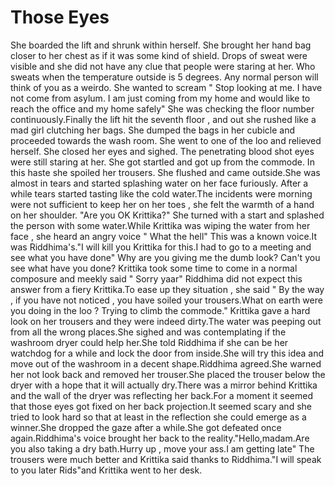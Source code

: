 # Those Eyes

She boarded the lift and shrunk within herself. She brought her hand bag closer to her chest as if it was some kind of shield. Drops of sweat were visible and she did not have any clue that people were staring at her. Who sweats when the temperature outside is 5 degrees. Any normal person will think of you as a weirdo. She wanted to scream " Stop looking at me. I have not come from asylum. I am just coming from my home and would like to reach the office and my home safely" She was checking the floor number continuously.Finally the lift hit the seventh floor , and out she rushed like a mad girl clutching her bags. She dumped the bags in her cubicle and proceeded towards the wash room. She went to one of the loo and relieved herself. She closed her eyes and sighed. The penetrating blood shot eyes were still staring at her. She got startled and got up from the commode. In this haste she spoiled her trousers. She flushed and came outside.She was almost in tears and started splashing water on her face furiously. After a while tears started tasting like the cold water.The incidents were morning were not sufficient to keep her on her toes , she felt the warmth of a hand on her shoulder.
"Are you OK Krittika?"
She turned with a start and splashed the person with some water.While Krittika was wiping the water from her face , she heard an angry voice " What the hell" This was a known voice.It was Riddhima's."I will kill you Krittika for this.I had to go to a meeting and see what you have done" Why are you giving me the dumb look? Can't you see what have you done?
Krittika took some time to come in a normal composure and meekly said " Sorry yaar"
Riddhima did not expect this answer from a fiery Krittika.To ease up they situation , she said " By the way , if you have not noticed , you have soiled your trousers.What on earth were you doing in the loo ? Trying to climb the commode." Krittika gave a hard look on her trousers and they were indeed dirty.The water was peeping out from all the wrong places.She sighed and was contemplating if the washroom dryer could help her.She told Riddhima if she can be her watchdog for a while and lock the door from inside.She will try this idea and move out of the washroom in a decent shape.Riddhima agreed.She warned her not look back and removed her trouser.She placed the trouser below the dryer with a hope that it will actually dry.There was a mirror behind Krittika and the wall of the dryer was reflecting her back.For a moment it seemed that those eyes got fixed on her back projection.It seemed scary and she tried to look hard so that at least in the reflection she could emerge as a winner.She dropped the gaze after a while.She got defeated once again.Riddhima's voice brought her back to the reality."Hello,madam.Are you also taking a dry bath.Hurry up , move your ass.I am getting late"
The trousers were much better and Krittika said thanks to Riddhima."I will speak to you later Rids"and Krittika went to her desk.


